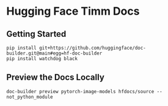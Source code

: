 # Hugging Face Timm Docs

## Getting Started

```
pip install git+https://github.com/huggingface/doc-builder.git@main#egg=hf-doc-builder
pip install watchdog black
```

## Preview the Docs Locally

```
doc-builder preview pytorch-image-models hfdocs/source --not_python_module
```
